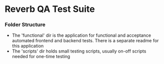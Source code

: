 Reverb QA Test Suite
=================

### Folder Structure
- The 'functional' dir is the application for functional and acceptance automated frontend and backend tests. There is a separate readme for this application 
- The 'scripts' dir holds small testing scripts, usually on-off scripts needed for one-time testing
